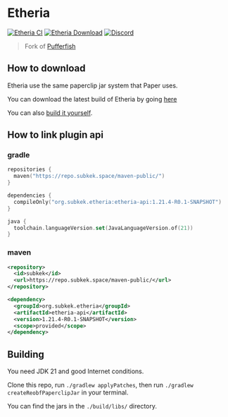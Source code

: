 # Etheria

[![Etheria CI](https://github.com/sub-kek/Etheria/actions/workflows/build.yml/badge.svg)](https://github.com/sub-kek/Etheria/actions/workflows/build.yml)
[![Etheria Download](https://img.shields.io/github/downloads/sub-kek/Etheria/total?color=0&logo=github)](https://github.com/sub-kek/Etheria/releases/latest)
[![Discord](https://badgen.net/discord/online-members/eRvwvmEXWz?icon=discord&label=Discord&list=what)](https://discord.gg/eRvwvmEXWz)

> Fork of [Pufferfish](https://github.com/pufferfish-gg/Pufferfish)
## How to download
Etheria use the same paperclip jar system that Paper uses.

You can download the latest build of Etheria by going [here](https://github.com/sub-kek/Etheria/releases/latest)

You can also [build it yourself](https://github.com/sub-kek/Etheria#building).
## How to link plugin api
### gradle
```kotlin
repositories {
  maven("https://repo.subkek.space/maven-public/")
}

dependencies {
  compileOnly("org.subkek.etheria:etheria-api:1.21.4-R0.1-SNAPSHOT")
}

java {
  toolchain.languageVersion.set(JavaLanguageVersion.of(21))
}
```

### maven
```xml
<repository>
  <id>subkek</id>
  <url>https://repo.subkek.space/maven-public/</url>
</repository>
```
```xml
<dependency>
  <groupId>org.subkek.etheria</groupId>
  <artifactId>etheria-api</artifactId>
  <version>1.21.4-R0.1-SNAPSHOT</version>
  <scope>provided</scope>
</dependency>
 ```
## Building
You need JDK 21 and good Internet conditions.

Clone this repo, run `./gradlew applyPatches`, then run `./gradlew createReobfPaperclipJar` in your terminal.

You can find the jars in the `./build/libs/` directory.
